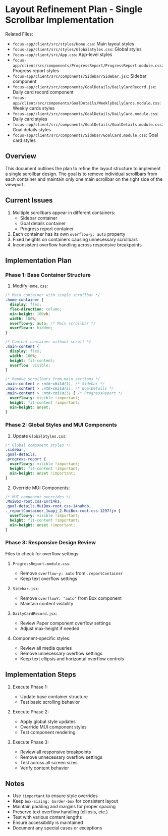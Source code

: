 # Layout Refinement Plan - Single Scrollbar Implementation

Related Files:
- `focus-app/client/src/styles/Home.css`: Main layout styles
- `focus-app/client/src/styles/GlobalStyles.css`: Global styles
- `focus-app/client/src/App.css`: App-level styles
- `focus-app/client/src/components/ProgressReport/ProgressReport.module.css`: Progress report styles
- `focus-app/client/src/components/Sidebar/Sidebar.jsx`: Sidebar component
- `focus-app/client/src/components/GoalDetails/DailyCardRecord.jsx`: Daily card record component
- `focus-app/client/src/components/GoalDetails/WeeklyDailyCards.module.css`: Weekly cards styles
- `focus-app/client/src/components/GoalDetails/DailyCard.module.css`: Daily card styles
- `focus-app/client/src/components/GoalDetails/GoalDetails.module.css`: Goal details styles
- `focus-app/client/src/components/Sidebar/GoalCard.module.css`: Goal card styles

## Overview
This document outlines the plan to refine the layout structure to implement a single scrollbar design. The goal is to remove individual scrollbars from each container and maintain only one main scrollbar on the right side of the viewport.

## Current Issues
1. Multiple scrollbars appear in different containers:
   - Sidebar container
   - Goal details container
   - Progress report container
2. Each container has its own `overflow-y: auto` property
3. Fixed heights on containers causing unnecessary scrollbars
4. Inconsistent overflow handling across responsive breakpoints

## Implementation Plan

### Phase 1: Base Container Structure
1. Modify `Home.css`:
```css
/* Main container with single scrollbar */
.home-container {
  display: flex;
  flex-direction: column;
  min-height: 100vh;
  width: 100%;
  overflow-y: auto; /* Main scrollbar */
  overflow-x: hidden;
}

/* Content container without scroll */
.main-content {
  display: flex;
  width: 100%;
  height: fit-content;
  overflow: visible;
}

/* Remove scrollbars from main sections */
.main-content > :nth-child(1), /* Sidebar */
.main-content > :nth-child(2), /* GoalDetails */
.main-content > :nth-child(3) { /* ProgressReport */
  overflow-y: visible !important;
  height: fit-content !important;
  min-height: unset;
}
```

### Phase 2: Global Styles and MUI Components
1. Update `GlobalStyles.css`:
```css
/* Global component styles */
.sidebar,
.goal-details,
.progress-report {
  overflow-y: visible !important;
  height: fit-content !important;
  min-height: unset !important;
}
```

2. Override MUI Components:
```css
/* MUI component overrides */
.MuiBox-root.css-1vri4ks,
.goal-details.MuiBox-root.css-14nuhdb,
._reportContainer_1uapj_2.MuiBox-root.css-1297fjn {
  overflow-y: visible !important;
  height: fit-content !important;
  min-height: unset !important;
}
```

### Phase 3: Responsive Design Review
Files to check for overflow settings:
1. `ProgressReport.module.css`:
   - Remove `overflow-y: auto` from `.reportContainer`
   - Keep text overflow settings

2. `Sidebar.jsx`:
   - Remove `overflowY: "auto"` from Box component
   - Maintain content visibility

3. `DailyCardRecord.jsx`:
   - Review Paper component overflow settings
   - Adjust max-height if needed

4. Component-specific styles:
   - Review all media queries
   - Remove unnecessary overflow settings
   - Keep text ellipsis and horizontal overflow controls

## Implementation Steps
1. Execute Phase 1:
   - Update base container structure
   - Test basic scrolling behavior

2. Execute Phase 2:
   - Apply global style updates
   - Override MUI component styles
   - Test component rendering

3. Execute Phase 3:
   - Review all responsive breakpoints
   - Remove unnecessary overflow settings
   - Test across all screen sizes
   - Verify content behavior

## Notes
- Use `!important` to ensure style overrides
- Keep `box-sizing: border-box` for consistent layout
- Maintain padding and margins for proper spacing
- Preserve text overflow handling (ellipsis, etc.)
- Test with various content lengths
- Ensure accessibility is maintained
- Document any special cases or exceptions 